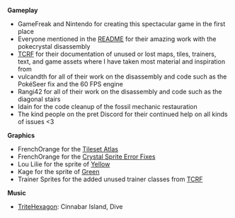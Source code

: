 **Gameplay**

- GameFreak and Nintendo for creating this spectacular game in the first place
- Everyone mentioned in the [README](/README.md) for their amazing work with the pokecrystal disassembly
- [TCRF](https://tcrf.net/) for their documentation of unused or lost maps, tiles, trainers, text, and game assets where I have taken most material and inspiration from
- vulcandth for all of their work on the disassembly and code such as the PokéSeer fix and the 60 FPS engine
- Rangi42 for all of their work on the disassembly and code such as the diagonal stairs
- Idain for the code cleanup of the fossil mechanic restauration
- The kind people on the pret Discord for their continued help on all kinds of issues <3

**Graphics**
- FrenchOrange for the [Tileset Atlas](https://www.deviantart.com/frenchorange/art/Pokemon-Generation-I-and-II-Tile-Atlas-948667086)
- FrenchOrange for the [Crystal Sprite Error Fixes](https://www.deviantart.com/frenchorange/art/Pokemon-Crystal-Sprite-Errors-918359380)
- Lou Lilie for the sprite of [Yellow](https://www.deviantart.com/loulilie/gallery/38635722/pokemon-sprites)
- Kage for the sprite of [Green](https://www.pokecommunity.com/showthread.php?p=7050285)
- Trainer Sprites for the added unused trainer classes from [TCRF](https://tcrf.net/Proto:Pok%C3%A9mon_Gold_and_Silver/Spaceworld_1999_Demo/Graphic_Differences#Trainer_Sprites)

**Music**
- [TriteHexagon](https://github.com/TriteHexagon/Trite_ASM_Repository): Cinnabar Island, Dive